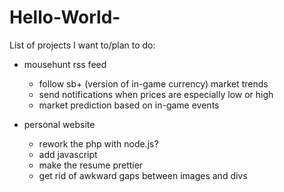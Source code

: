 # Hello-World-

List of projects I want to/plan to do:
- mousehunt rss feed
  - follow sb+ (version of in-game currency) market trends
  - send notifications when prices are especially low or high
  - market prediction based on in-game events

- personal website
  - rework the php with node.js?
  - add javascript
  - make the resume prettier
  - get rid of awkward gaps between images and divs
